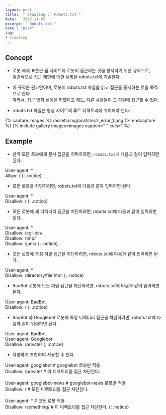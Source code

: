 ```yaml
---
layout: post
title:  " Crawling :: Robots.txt "
date:   2017-11-03
excerpt: " Robots.txt "
cate : "post"
tag:
- Crawling
---
```


## Concept

* 로봇 배제 표준은 웹 사이트에 로봇이 접근하는 것을 방지하기 위한 규약으로, <br> 일반적으로 접근 제한에 대한 설명을 robots.txt에 기술한다.

* 이 규약은 권고안이며, 로봇이 robots.txt 파일을 읽고 접근을 중지하는 것을 목적으로 한다. <br> 따라서, 접근 방지 설정을 하였다고 해도, 다른 사람들이 그 파일에 접근할 수 있다. 

* robots.txt 파일은 항상 사이트의 루트 디렉토리에 위치해야 한다.



{% capture images %}
	/assets/img/posts/ec2_error_1.png
{% endcapture %}
{% include gallery images=images caption=" " cols=1 %}

## Example

* 만약 모든 로봇에게 문서 접근을 허락하려면, `robots.txt`에 다음과 같이 입력하면 된다.

User-agent: * <br>
Allow: /
{: .notice}

* 모든 로봇을 차단하려면, robots.txt에 다음과 같이 입력하면 된다.

User-agent: * <br>
Disallow: /
{: .notice}

* 모든 로봇에 세 디렉터리 접근을 차단하려면, robots.txt에 다음과 같이 입력하면 된다.

User-agent: * <br>
Disallow: /cgi-bin/ <br>
Disallow: /tmp/ <br>
Disallow: /junk/
{: .notice}


* 모든 로봇에 특정 파일 접근을 차단하려면, robots.txt에 다음과 같이 입력하면 된다.

User-agent: * <br>
Disallow: /directory/file.html
{: .notice}


* BadBot 로봇에 모든 파일 접근을 차단하려면, robots.txt에 다음과 같이 입력하면 된다.

User-agent: BadBot <br>
Disallow: /
{: .notice}


* BadBot 과 Googlebot 로봇에 특정 디렉터리 접근을 차단하려면, robots.txt에 다음과 같이 입력하면 된다.

User-agent: BadBot <br>
User-agent: Googlebot <br>
Disallow: /private/
{: .notice}

* 다양하게 조합하여 사용할 수 있다.

User-agent: googlebot        # googlebot 로봇만 적용 <br>
Disallow: /private/          # 이 디렉토리를 접근 차단한다. <br>
<br>
User-agent: googlebot-news   # googlebot-news 로봇만 적용 <br>
Disallow: /                  # 모든 디렉토리를 접근 차단한다. <br>
<br>
User-agent: *                # 모든 로봇 적용 <br>
Disallow: /something/        # 이 디렉토리를 접근 차단한다.
{: .notice}

